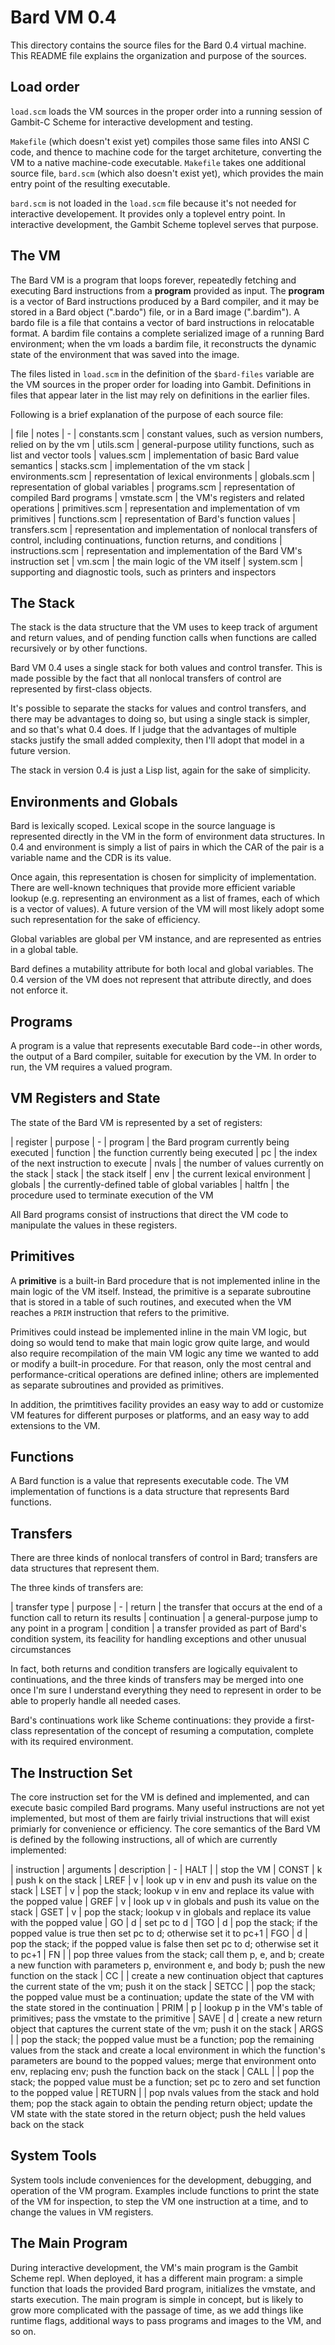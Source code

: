 # Bard VM 0.4

This directory contains the source files for the Bard 0.4 virtual machine. This README file explains the organization and purpose of the sources.

## Load order

`load.scm` loads the VM sources in the proper order into a running session of Gambit-C Scheme for interactive development and testing. 

`Makefile` (which doesn't exist yet) compiles those same files into ANSI C code, and thence to machine code for the target architeture, converting the VM to a native machine-code executable. `Makefile` takes one additional source file, `bard.scm` (which also doesn't exist yet), which provides the main entry point of the resulting executable.

`bard.scm` is not loaded in the `load.scm` file because it's not needed for interactive developement. It provides only a toplevel entry point. In interactive development, the Gambit Scheme toplevel serves that purpose.

## The VM

The Bard VM is a program that loops forever, repeatedly fetching and executing Bard instructions from a **program** provided as input. The **program** is a vector of Bard instructions produced by a Bard compiler, and it may be stored in a Bard object (".bardo") file, or in a Bard image (".bardim"). A bardo file is a file that contains a vector of bard instructions in relocatable format. A bardim file contains a complete serialized image of a running Bard environment; when the vm loads a bardim file, it reconstructs the dynamic state of the environment that was saved into the image.

The files listed in `load.scm` in the definition of the `$bard-files` variable are the VM sources in the proper order for loading into Gambit. Definitions in files that appear later in the list may rely on definitions in the earlier files.

Following is a brief explanation of the purpose of each source file:

| file             | notes 
| -
| constants.scm    | constant values, such as version numbers, relied on by the vm 
| utils.scm        | general-purpose utility functions, such as list and vector tools 
| values.scm       | implementation of basic Bard value semantics 
| stacks.scm       | implementation of the vm stack
| environments.scm | representation of lexical environments
| globals.scm      | representation of global variables
| programs.scm     | representation of compiled Bard programs
| vmstate.scm      | the VM's registers and related operations
| primitives.scm   | representation and implementation of vm primitives
| functions.scm    | representation of Bard's function values
| transfers.scm    | representation and implementation of nonlocal transfers of control, including continuations, function returns, and conditions
| instructions.scm | representation and implementation of the Bard VM's instruction set
| vm.scm           | the main logic of the VM itself
| system.scm       | supporting and diagnostic tools, such as printers and inspectors

## The Stack

The stack is the data structure that the VM uses to keep track of argument and return values, and of pending function calls when functions are called recursively or by other functions.

Bard VM 0.4 uses a single stack for both values and control transfer. This is made possible by the fact that all nonlocal transfers of control are represented by first-class objects.

It's possible to separate the stacks for values and control transfers, and there may be advantages to doing so, but using a single stack is simpler, and so that's what 0.4 does. If I judge that the advantages of multiple stacks justify the small added complexity, then I'll adopt that model in a future version.

The stack in version 0.4 is just a Lisp list, again for the sake of simplicity.

## Environments and Globals

Bard is lexically scoped. Lexical scope in the source language is represented directly in the VM in the form of environment data structures. In 0.4 and environment is simply a list of pairs in which the CAR of the pair is a variable name and the CDR is its value.

Once again, this representation is chosen for simplicity of implementation. There are well-known techniques that provide more efficient variable lookup (e.g. representing an environment as a list of frames, each of which is a vector of values). A future version of the VM will most likely adopt some such representation for the sake of efficiency.

Global variables are global per VM instance, and are represented as entries in a global table.

Bard defines a mutability attribute for both local and global variables. The 0.4 version of the VM does not represent that attribute directly, and does not enforce it.

## Programs

A program is a value that represents executable Bard code--in other words, the output of a Bard compiler, suitable for execution by the VM. In order to run, the VM requires a valued program.

## VM Registers and State

The state of the Bard VM is represented by a set of registers:

| register | purpose
| -
| program  | the Bard program currently being executed
| function | the function currently being executed
| pc       | the index of the next instruction to execute
| nvals    | the number of values currently on the stack
| stack    | the stack itself
| env      | the current lexical environment
| globals  | the currently-defined table of global variables
| haltfn   | the procedure used to terminate execution of the VM

All Bard programs consist of instructions that direct the VM code to manipulate the values in these registers.

## Primitives

A **primitive** is a built-in Bard procedure that is not implemented inline in the main logic of the VM itself. Instead, the primitive is a separate subroutine that is stored in a table of such routines, and executed when the VM reaches a `PRIM` instruction that refers to the primitive.

Primitives could instead be implemented inline in the main VM logic, but doing so would tend to make that main logic grow quite large, and would also require recompilation of the main VM logic any time we wanted to add or modify a built-in procedure. For that reason, only the most central and performance-critical operations are defined inline; others are implemented as separate subroutines and provided as primitives.

In addition, the primtitives facility provides an easy way to add or customize VM features for different purposes or platforms, and an easy way to add extensions to the VM.

## Functions

A Bard function is a value that represents executable code. The VM implementation of functions is a data structure that represents Bard functions.

## Transfers

There are three kinds of nonlocal transfers of control in Bard; transfers are data structures that represent them.

The three kinds of transfers are:

| transfer type | purpose
| -
| return        | the transfer that occurs at the end of a function call to return its results 
| continuation  | a general-purpose jump to any point in a program
| condition     | a transfer provided as part of Bard's condition system, its feacility for handling exceptions and other unusual circumstances

In fact, both returns and condition transfers are logically equivalent to continuations, and the three kinds of transfers may be merged into one once I'm sure I understand everything they need to represent in order to be able to properly handle all needed cases.

Bard's continuations work like Scheme continuations: they provide a first-class representation of the concept of resuming a computation, complete with its required environment.

## The Instruction Set

The core instruction set for the VM is defined and implemented, and can execute basic compiled Bard programs. Many useful instructions are not yet implemented, but most of them are fairly trivial instructions that will exist primiarly for convenience or efficiency. The core semantics of the Bard VM is defined by the following instructions, all of which are currently implemented:

| instruction  | arguments | description
| -
| HALT   |     | stop the VM
| CONST  | k   | push k on the stack
| LREF   | v   | look up v in env and push its value on the stack
| LSET   | v   | pop the stack; lookup v in env and replace its value with the popped value
| GREF   | v   | look up v in globals and push its value on the stack
| GSET   | v   | pop the stack; lookup v in globals and replace its value with the popped value
| GO     | d   | set pc to d
| TGO    | d   | pop the stack; if the popped value is true then set pc to d; otherwise set it to pc+1
| FGO    | d   | pop the stack; if the popped value is false then set pc to d; otherwise set it to pc+1
| FN     |     | pop three values from the stack; call them p, e, and b; create a new function with parameters p, environment e, and body b; push the new function on the stack
| CC     |     | create a new continuation object that captures the current state of the vm; push it on the stack
| SETCC  |     | pop the stack; the popped value must be a continuation; update the state of the VM with the state stored in the continuation
| PRIM   | p   | lookup p in the VM's table of primitives; pass the vmstate to the primitive
| SAVE   | d   | create a new return object that captures the current state of the vm; push it on the stack
| ARGS   |     | pop the stack; the popped value must be a function; pop the remaining values from the stack and create a local environment in which the function's parameters are bound to the popped values; merge that environment onto env, replacing env; push the function back on the stack
| CALL   |     | pop the stack; the popped value must be a function; set pc to zero and set function to the popped value
| RETURN |     | pop nvals values from the stack and hold them; pop the stack again to obtain the pending return object; update the VM state with the state stored in the return object; push the held values back on the stack


## System Tools

System tools include conveniences for the development, debugging, and operation of the VM program. Examples include functions to print the state of the VM for inspection, to step the VM one instruction at a time, and to change the values in VM registers.

## The Main Program

During interactive development, the VM's main program is the Gambit Scheme repl. When deployed, it has a different main program: a simple function that loads the provided Bard program, initializes the vmstate, and starts execution. The main program is simple in concept, but is likely to grow more complicated with the passage of time, as we add things like runtime flags, additional ways to pass programs and images to the VM, and so on.



